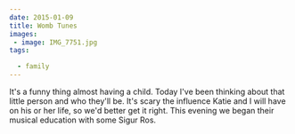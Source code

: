 ```yaml
---
date: 2015-01-09
title: Womb Tunes
images: 
 - image: IMG_7751.jpg
tags:

  - family
---
```

It's a funny thing almost having a child. Today I've been thinking about that little person and who they'll be. It's scary the influence Katie and I will have on his or her life, so we'd better get it right. This evening we began their musical education with some Sigur Ros. 
